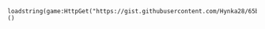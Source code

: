     loadstring(game:HttpGet("https://gist.githubusercontent.com/Hynka28/65bb5988ab92eed608d2682ff29ceff5/raw/36885555919d66500b33024ed6c23bdb3e654465/Axoty.lua"))()
